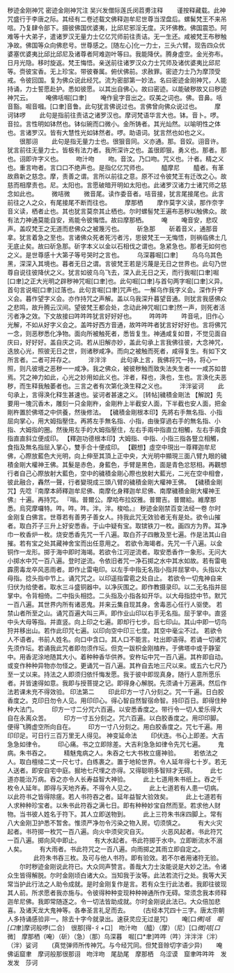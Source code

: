 秽迹金刚神咒
 密迹金刚神咒注   吴兴发僧际莲氏闵苕旉注释   　　谨按释藏载。此神咒盛行于李唐之际。其经有二卷述载文佛释迦牟尼世尊当涅盘后。螺髺梵王不来吊唁。乃复肆令部下。摄彼佛国优婆夷，比邱尼邪淫无度。灭坏佛教。佛国震恐。阿难等十大弟子，遣诸罗汉无量力士亿亿咒师前往责诘。无一生还。咸被梵王布秽触净故。佛国等众向佛悲号。世尊感之。[随左心]化一力士，三头六臂。现告四众优婆塞优婆夷比邱比邱尼及诸尊者阿难迦叶等曰。我能降伏。腾身虚空。金光弥布。日月光隐。移时旋返。梵王悔悟。亲送前往诸罗汉众力士咒师及诸优婆夷比邱尼等。赍彼宝香。无上珍宝。带彼眷属。俯伏佛前。求赦罪。密迹力士乃为摩顶受戒。令彼回国。复为佛众说此经咒。流为密部第一妙法。名曰密迹金刚神咒，人能持诵，力士誓愿赴护。悉如彼愿。以其出自佛心。故曰密迹。以能破秽故又曰秽迹神咒云。   　　唵佛咶啒[口聿] 　　唵作瓮字音出之。叹美之词也。佛。音鼻。咶音豁。啒音嘓。[口聿]音鲁。此句犹言佛说过也。言佛曾向佛众说过也。   　　摩诃钵啰 　　此句是指前往责诘之诸罗汉也。摩诃梵语华言大也。钵。音卜。啰。音拉。言性明如钵然也。钵似碗而口微小。金所铸者。其光灿然。以喻明性之体也。言诸罗汉。皆有大慧性光如钵然者。啰。助语词。犹言然也如也之义。   　　很那诩 　　此句是指无量力士也。很狠音同。义亦通。那。音奴。诩音许。犹言前往无量力士。皆极有法力者。我所深许之也。盖很即狠。勇义也。那者。那也。诩即许字义也。   　　吻汁吻 　　吻。音汶。乃口吻。咒义也。汁者。精之义也。重言吻者。言口口不绝声也。是指亿亿咒师也。   　　醯摩尼 　　醯者。有革故鼎新之慈念。摩，责善之谓。言所以前往之意。原不过令彼梵王有迁改之心。故慈而相摩责也。尼。太阳也。言愿破暗开明如太阳也。此诸罗汉诸力士诸咒师之慈念如此也。   　　微咭微 　　微音尾。读作委音者。咭音接，犹言尾接尾也。此言前往之人之众，有尾接尾不断而往也。   　　摩那栖 　　摩作莫字义读，那作奈字音义读，栖者止也。其也犹言莫奈其止栖也。尔时螺髻梵王遍布恶秽以触佛众。故有法力神通莫能自安，焉能令彼悔悟。故曰摩那栖。   　　唵 　　唵音安，悲叹声。盖叹梵王之无道而悲佛众之被篾污也。  　　斫急那 　　斫着音义，通那音拿。犹言着急之至也。言诸佛众死者死污者污，思彼梵王一无悔悟，则祸临佛土几无底止矣。故曰斫急那。斫字本义以金以石相伐之谓也。急紧急也。那者无如何也之义。是世尊感十大第子等号哭时之言也。   　　乌深暮啒[口聿] 　　乌乌乌其色黑，深深入其境也。暮者无日之谓。言彼梵王若是污蔑是无日之世界也。此句乃世尊自说往彼降伏之义。犹言如彼乌乌飞去，深入此无日之天，而行我啒[口聿]啒[口聿]之正大光明之辟秽神咒啒[口聿]也。此句啒[口聿]与首句两字啒[口聿]义异。首句言说啒[口聿]过落也。此句言啒[口聿]咒声也。一解乌作我字义会。深作升字义会。暮作望字义会。亦作持咒之声解。盖以乌我深升暮望音通。则犹言我感佛众之悲鸣，故升腾云汉间。望彼梵王都会处，念动此神咒啒[口聿]然一声，则死者活污者净之效。下文故接曰吽吽吽犹言好好好也。   　　吽吽吽 　　吽音吼，旧作心光解，不如从好字义会之。盖吽好西方音通，故吽吽吽者犹言好好好也。言将佛咒一念，则恶秽悉化净物。面向所被触死者，悉皆复生。神通咸复如昔，不觉见面自庆曰，好好好。盖自庆之词。若从旧解亦妙，盖此句承上言我佛往彼，大念神咒，迭放心光，照彼无日之世，则诸秽咸净。而向之被触而死者，咸得复生。有如下文所言者。二者可并存之。   　　泮泮泮 　　此句承上言，我佛将咒一持，将心一照，则凡彼境之恶秽一一咸净。我之佛众，被彼秽触而致失法失生者一一咸苏如昔焉。咒之神力如此，心光之妙用如此义也。泮者，释也，涣也，生也。言涣化夫恶秽，而生释我触萎者也。三言之者有次第化涣生释之义也。   　　泮泮娑诃 　　此句承上，言得涣化释生甚速也。娑诃者甚速之义。 [转帖]穢積金剛法  【解說】先要用一塊沉香木，雕刻一只金剛杵，金剛杵上半截安人面，下半截也安人面，把金剛杵置於佛塔之中供養，然後修法。  【穢積金剛根本印】先將右手無名指、小指屈向掌心，用大姆指壓住。再將左手無名指、小指，由後穿過右手的無名指、小指、大姆指的圈。然後用左手的大姆指壓住，左右手兩中指直立相觸，左右手兩食指直直斜立便成印。  【釋迦功德根本印】大姆指、中指、小指三指各豎立相觸，食指及無名指屈入掌心，雙手合十便成印。  【觀想】虛空中現出一尊釋迦牟尼佛，心際放藍色大光明，向上伸至其頂上正中央，大光明中顯現三面八臂九眼的穢積金剛大權神王佛。其髮是赤色，身藍色，手臂是黑色，面是青色忿怒相。再觀想行者自己心際放射大藍色，空中的穢積金剛心際也放射大藍光，二光在空中相會，彼此融合，轟然一聲，行者變現成三頭八臂的穢積金剛大權神王佛。  【穢積金剛咒】先唸『南摩本師釋迦牟尼佛、南摩化身釋迦牟尼佛、南摩穢積金剛大權神王佛』十遍。再持咒。  『嗡。普爾公。摩哈布拉奴雅。普爾吉。普爾給。維摩那悉。烏究摩囉特。吽。吽。吽。泮。泮。梭哈。』 秽迹金刚禁百变法经一卷  尔时金刚复白佛言。世尊若有善男子善女人。持我此咒无效验者无有是处。欲令山摧者。取白芥子三升上好安悉香。于山中疑有宝。取镔铁刀一枚。画四方为界。耳净巾一枚香炉一枚。烧安悉香先咒一千八遍。取白芥子四散及至七遍。作是法其山自摧。若有宝之处其藏神舍宝而出任意用之。  若欲令海竭者。先咒一千八遍。以金铜作一龙形。掷于海中即时海竭。若欲令江河逆流者。取安悉香作一象形。无问大小掷水中咒一百八遍。登时逆流。令依旧者咒一净石掷之水中其水如故。若有雷电霹雳毒龙卒风恶雨者。即作止雷电印。以左手中指无名指小指并屈掌中。头指以大母指。捻头指中节上。诵咒咒之。以印遥指雷雹之处自止。  若欲令一切鬼神自来归伏为给使者。取水三斗盛铜器中。以净灰围之。即作教摄录印。以二无名指并屈掌中。令背相倚。二中指头相捻。二头指及小指各如开华。以大母指捻中节。默咒一百八遍。其世界内所有诸恶鬼。并来云集自现其身。舍毒恶心任行人驱使。  若禁山者所至之山。诵咒百遍大叫三声。即作业山印以右手无名指。屈于掌中。直竖中头大母等指。并直竖。向上印之七遍。即却行七步。后七印山。其山中即一切鸟狩并移出山。若作此印咒七遍。以印向空中印三七度。其空中毫尘不过。  若欲令人不语者。书前人姓名。向口中含口。其人口不能言。吐出即语得。若诵一切诸咒先须作坛。若诵我此咒者即勿须作坛。但克一跋枳金刚榼杵。于佛塔中或于静室中。用香泥涂地随其大小。着种种香华供养。安杵坛中咒一百八遍。其杵即自动。或变作种种异物亦勿怪之。更诵咒一百八遍。其杵自去地三尺以来。或五六七尺乃至一丈以来。持法之人即须归依忏悔发愿。我于彼中即现真身。随行人意所愿乐者。并皆速得如意。我即与授菩提之记。即得身心解脱。先须诵十万遍满。然后作法若课未充不得效验。 印法第二   　　印此印方一寸八分刻之。咒一千遍。日白胶香度之。克印日勿令人见。用印印心。得心智自然智宿命智。持印百日。即得住种种大法门。   　　印方一寸二分咒六百遍。以安悉香度之。带行令一切人爱乐得大自在永离众苦。   　　印方一寸五分刻之。咒六百遍。以白胶香度之。用印印脚。便得飞腾虚空所向自在。   　　印方一寸八分刻之。用白胶香度之。咒七千遍。用印印足。可日行三百万里无人得见。 神变延命法  　　印伏连。书心上即差。大吉急急如律令。   　　印心痛。书之立即除差。大吉利急急如律令先咒七遍。  　　鬼病。朱书吞之。  　　精魅鬼病之人。朱吞之七大书枚立瘥神验。   　　若依法之人。取白檀绫二丈一尺七寸。白练裹之。置于地轮世界。令人延年得七十岁。若无人送者。即安自宅中庭。掘地七尺埋之亦得。又得聪明多智辩才无碍。   　　此七道亦能治万病。吞之亦令人长寿益智大神验。   　　此上七道用朱书纸上。吞之千枚令人延年。即得与天地齐寿。不得令人见之。   　　此上七道若有人患一切病。以此符书之皆得除瘥。若人书符吞之者。延年益智大验效矣。   　　此上七道若有人求种种珍宝者。以朱书此符吞之满七日。即有种种妙宝自然而至。若求他人财物。当书彼人姓名于符下。其人立即送物到。   　　此上三符朱书床四脚上。常有八大金刚卫护悉不暂舍。惟须严净勿令污染之物入房。切须慎之。   　　有大火灾起者。书符掷一枚咒一百八遍。向火中须臾灾自灭。   　　火恶风起者。书此符咒一百八遍。掷向风中即止。   　　有大水起者。书此符掷于水中。立即断流水不溺人矣。   　　有大雨者。书此符咒之一百八遍。向雨掷之其雨立即自定之。 　　    　　此符朱书吞三枚。及可与他人书符。即有验效。若不尔者用诸符无验。  　　尔时秽迹金刚说此符已。大众同声赞言。善哉大力士汝能说是大妙之法。令诸众生皆得解脱。尔时金刚顷白诸大众。当知我于汝等。此法若流行之处。我等大天常当护此行法之人助令成就。是时金刚复作是言。若有众生行此法者。我即往彼现其人前。所求愿者我亦施与。令彼得种种变现种种神通所作无碍。常须念我本师释迦牟尼佛。我即常随逐之。令一切法皆助成就。尔时金刚说此法已。大众倍加悲喜。及诸天龙大鬼神等。各奉圣言礼足而去。  　　(古经本咒四十三字。唐太宗朝人多持诵感验非一。除去十字今就录出。速获灵应无过是咒)  　　唵[口*佛]咶　啒[口*聿]摩诃般啰(二合)　很那[得-彳+口]　吻汁吻　（醯）（摩）（尼）[口*微]咭[口*微]　摩那栖（唵）（斫）（急）（那）乌深暮　啒[口*聿]吽吽（吽）泮泮泮（泮）（泮）娑诃  　　(真觉弹师所传神咒。与今经咒同。但梵音赊切字语少异)  　　唵佛诟窟聿　摩诃般那很那诩　吻泮吻　尾劼尾　摩那栖　乌涩谟　窟聿吽吽吽　发发发　莎诃 
